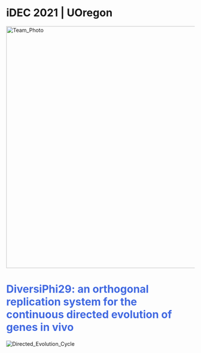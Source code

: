 # iDEC 2021 | UOregon

<img width="647" alt="Team_Photo" src="https://user-images.githubusercontent.com/59736592/134821897-9f563b4e-5b3d-46b2-aaae-2dbf4ea68ab5.png">

# <span style="color:royalblue"> **DiversiPhi29: an orthogonal replication system for the continuous directed evolution of genes in vivo** </span>

![Directed_Evolution_Cycle](https://user-images.githubusercontent.com/59736592/134827411-4271ba79-7efb-4c3e-9294-652bf4236632.png)
